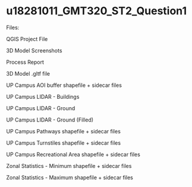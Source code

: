# u18281011\_GMT320\_ST2\_Question1



Files:



QGIS Project File

3D Model Screenshots

Process Report

3D Model .gltf file

UP Campus AOI buffer shapefile + sidecar files

UP Campus LIDAR - Buildings

UP Campus LIDAR - Ground

UP Campus LIDAR - Ground (Filled)

UP Campus Pathways shapefile + sidecar files

UP Campus Turnstiles shapefile + sidecar files

UP Campus Recreational Area shapefile + sidecar files

Zonal Statistics - Minimum shapefile + sidecar files

Zonal Statistics - Maximum shapefile + sidecar files

